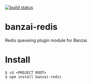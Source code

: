 [![build status](https://secure.travis-ci.org/pgte/banzai-redis.png)](http://travis-ci.org/pgte/banzai-redis)
# banzai-redis

Redis queueing plugin module for Banzai.

# Install

    $ cd <PROJECT ROOT>
    $ npm install banzai-redis